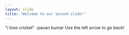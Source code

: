 ```yaml
---
layout: slide
title: "Welcome to our second slide!"
---
```

"i love cricket" -pavan kumar
Use the left arrow to go back!
